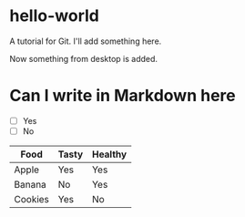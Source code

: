 # hello-world

A tutorial for Git. I'll add something here.

Now something from desktop is added.

# Can I write in Markdown here
- [ ] Yes
- [ ] No

Food | Tasty | Healthy
-----|-------|--------
Apple|Yes|Yes
Banana|No|Yes
Cookies|Yes|No
